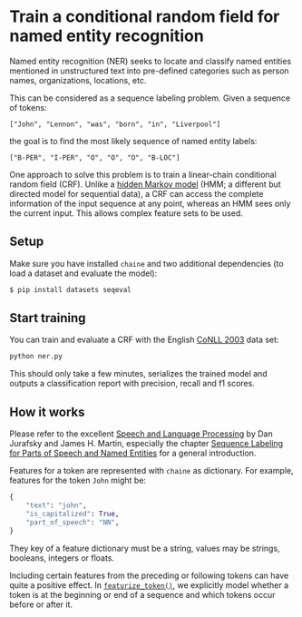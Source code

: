 # Train a conditional random field for named entity recognition

Named entity recognition (NER) seeks to locate and classify named entities mentioned in unstructured text into pre-defined categories such as person names, organizations, locations, etc.

This can be considered as a sequence labeling problem. Given a sequence of tokens:

```
["John", "Lennon", "was", "born", "in", "Liverpool"]
```

the goal is to find the most likely sequence of named entity labels:

```
["B-PER", "I-PER", "O", "O", "O", "B-LOC"]
```

One approach to solve this problem is to train a linear-chain conditional random field (CRF). Unlike a [hidden Markov model](https://en.wikipedia.org/wiki/Hidden_Markov_model) (HMM; a different but directed model for sequential data), a CRF can access the complete information of the input sequence at any point, whereas an HMM sees only the current input. This allows complex feature sets to be used.


## Setup

Make sure you have installed `chaine` and two additional dependencies (to load a dataset and evaluate the model):

```sh
$ pip install datasets seqeval
```

## Start training

You can train and evaluate a CRF with the English [CoNLL 2003](https://www.clips.uantwerpen.be/conll2003/ner/) data set:

```sh
python ner.py
```

This should only take a few minutes, serializes the trained model and outputs a classification report with precision, recall and f1 scores.


## How it works

Please refer to the excellent [Speech and Language Processing](https://web.stanford.edu/~jurafsky/slp3/) by Dan Jurafsky and James H. Martin, especially the chapter [Sequence Labeling for Parts of Speech and Named Entities](https://web.stanford.edu/~jurafsky/slp3/8.pdf) for a general introduction.

Features for a token are represented with `chaine` as dictionary. For example, features for the token `John` might be:

```python
{
    "text": "john",
    "is_capitalized": True,
    "part_of_speech": "NN",
}
```

They key of a feature dictionary must be a string, values may be strings, booleans, integers or floats.

Including certain features from the preceding or following tokens can have quite a positive effect. In [`featurize_token()`](), we explicitly model whether a token is at the beginning or end of a sequence and which tokens occur before or after it.
